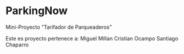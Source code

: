 # ParkingNow
Mini-Proyecto ”Tarifador de Parqueaderos”

Este es proyecto pertenece a:
Miguel Millan
Cristian Ocampo
Santiago Chaparro